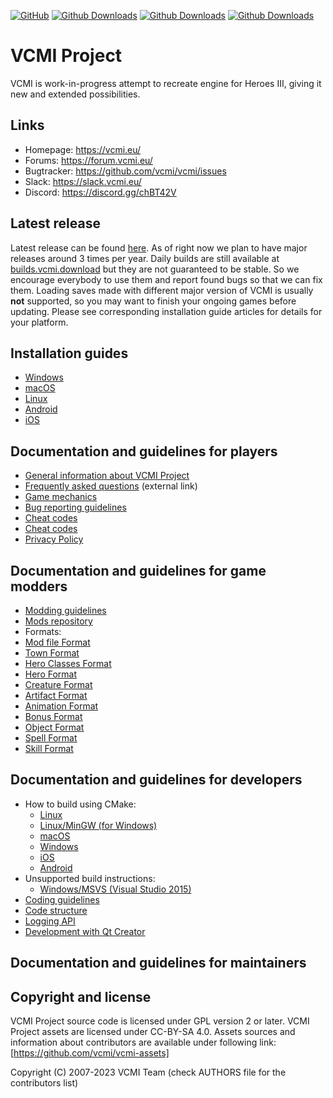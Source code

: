 [![GitHub](https://github.com/vcmi/vcmi/actions/workflows/github.yml/badge.svg)](https://github.com/vcmi/vcmi/actions/workflows/github.yml)
[![Github Downloads](https://img.shields.io/github/downloads/vcmi/vcmi/1.3.0/total)](https://github.com/vcmi/vcmi/releases/tag/1.3.0)
[![Github Downloads](https://img.shields.io/github/downloads/vcmi/vcmi/1.3.1/total)](https://github.com/vcmi/vcmi/releases/tag/1.3.1)
[![Github Downloads](https://img.shields.io/github/downloads/vcmi/vcmi/total)](https://github.com/vcmi/vcmi/releases)

# VCMI Project

VCMI is work-in-progress attempt to recreate engine for Heroes III, giving it new and extended possibilities.

## Links

 * Homepage:   https://vcmi.eu/
 * Forums:     https://forum.vcmi.eu/
 * Bugtracker: https://github.com/vcmi/vcmi/issues
 * Slack:      https://slack.vcmi.eu/
 * Discord:    https://discord.gg/chBT42V

## Latest release

Latest release can be found [here](https://github.com/vcmi/vcmi/releases/latest). As of right now we plan to have major releases around 3 times per year. Daily builds are still available at [builds.vcmi.download](https://builds.vcmi.download/branch/develop/) but they are not guaranteed to be stable. So we encourage everybody to use them and report found bugs so that we can fix them.
Loading saves made with different major version of VCMI is usually **not** supported, so you may want to finish your ongoing games before updating.
Please see corresponding installation guide articles for details for your platform.  

## Installation guides
- [Windows](players/Installation_Windows.md)
- [macOS](players/Installation_macOS.md)
- [Linux](players/Installation_Linux.md)
- [Android](players/Installation_Android.md)
- [iOS](players/Installation_iOS.md)

## Documentation and guidelines for players

- [General information about VCMI Project](players/Manual.md)
- [Frequently asked questions](https://vcmi.eu/faq/) (external link)
- [Game mechanics](players/Game_Mechanics.md)
- [Bug reporting guidelines](players/Bug_Reporting_Guidelines.md)
- [Cheat codes](players/Cheat_Codes.md)
- [Cheat codes](players/Client_Commands.md)
- [Privacy Policy](players/Privacy_Policy.md)

## Documentation and guidelines for game modders

- [Modding guidelines](Modding_guidelines "wikilink")
- [Mods repository](Mods_repository "wikilink")
- Formats:
 - [Mod file Format](Mod_file_Format "wikilink")
 - [Town Format](Town_Format "wikilink")
 - [Hero Classes Format](Hero_Classes_Format "wikilink")
 - [Hero Format](Hero_Format "wikilink")
 - [Creature Format](Creature_Format "wikilink")
 - [Artifact Format](Artifact_Format "wikilink")
 - [Animation Format](Animation_Format "wikilink")
 - [Bonus Format](Bonus_Format "wikilink")
 - [Object Format](Object_Format "wikilink")
 - [Spell Format](Spell_Format "wikilink")
 - [Skill Format](Skill_Format "wikilink")

## Documentation and guidelines for developers

- How to build using CMake:
  - [Linux](How_to_build_VCMI_(Linux) "wikilink")
  - [Linux/MinGW (for
    Windows)](How_to_build_VCMI_(Linux/MinGW) "wikilink")
  - [macOS](How_to_build_VCMI_(macOS) "wikilink")
  - [Windows](How_to_build_VCMI_(Windows/Vcpkg) "wikilink")
  - [iOS](How_to_build_VCMI_(iOS) "wikilink")
  - [ Android](How_to_build_VCMI_(Android) "wikilink")
- Unsupported build instructions:
  - [Windows/MSVS (Visual Studio 2015)](How_to_build_VCMI_(Windows/Visual_Studio_2015) "wikilink")
- [Coding guidelines](Coding_guidelines "wikilink")
- [Code structure](Code_structure "wikilink")
- [Logging API](Logging_API "wikilink")
- [Development with Qt Creator](Development_with_Qt_Creator "wikilink")

## Documentation and guidelines for maintainers

## Copyright and license

VCMI Project source code is licensed under GPL version 2 or later.
VCMI Project assets are licensed under CC-BY-SA 4.0. Assets sources and information about contributors are available under following link: [https://github.com/vcmi/vcmi-assets]

Copyright (C) 2007-2023  VCMI Team (check AUTHORS file for the contributors list)
